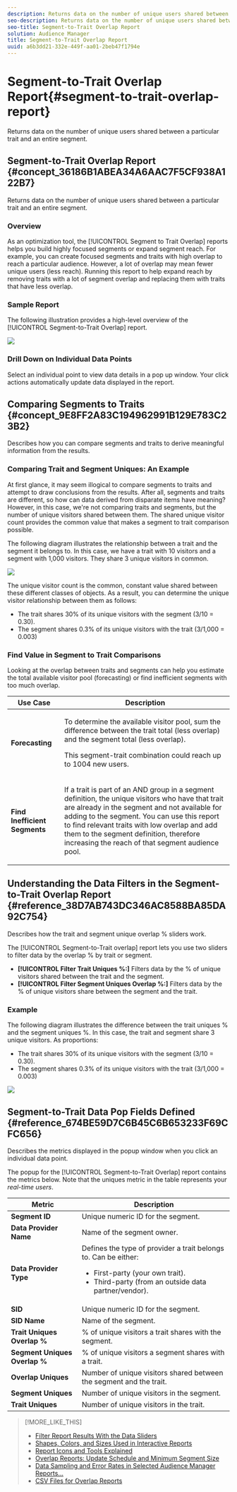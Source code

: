 ```yaml
---
description: Returns data on the number of unique users shared between a particular trait and an entire segment.
seo-description: Returns data on the number of unique users shared between a particular trait and an entire segment.
seo-title: Segment-to-Trait Overlap Report
solution: Audience Manager
title: Segment-to-Trait Overlap Report
uuid: a6b3dd21-332e-449f-aa01-2beb47f1794e
---
```


# Segment-to-Trait Overlap Report{#segment-to-trait-overlap-report}

Returns data on the number of unique users shared between a particular trait and an entire segment.

## Segment-to-Trait Overlap Report {#concept_36186B1ABEA34A6AAC7F5CF938A122B7}

Returns data on the number of unique users shared between a particular trait and an entire segment.

<!-- 

c_segment_trait_overlap.xml

 -->

### Overview

As an optimization tool, the [!UICONTROL Segment to Trait Overlap] reports helps you build highly focused segments or expand segment reach. For example, you can create focused segments and traits with high overlap to reach a particular audience. However, a lot of overlap may mean fewer unique users (less reach). Running this report to help expand reach by removing traits with a lot of segment overlap and replacing them with traits that have less overlap.

### Sample Report

The following illustration provides a high-level overview of the [!UICONTROL Segment-to-Trait Overlap] report.

![](assets/segment-to-trait-overlap.png)

### Drill Down on Individual Data Points

Select an individual point to view data details in a pop up window. Your click actions automatically update data displayed in the report. 

## Comparing Segments to Traits {#concept_9E8FF2A83C194962991B129E783C23B2}

Describes how you can compare segments and traits to derive meaningful information from the results.

<!-- 

c_compare_s2t.xml

 -->

### Comparing Trait and Segment Uniques: An Example

At first glance, it may seem illogical to compare segments to traits and attempt to draw conclusions from the results. After all, segments and traits are different, so how can data derived from disparate items have meaning? However, in this case, we're not comparing traits and segments, but the number of unique visitors shared between them. The shared unique visitor count provides the common value that makes a segment to trait comparison possible.

The following diagram illustrates the relationship between a trait and the segment it belongs to. In this case, we have a trait with 10 visitors and a segment with 1,000 visitors. They share 3 unique visitors in common.

![](assets/s2t.png)

The unique visitor count is the common, constant value shared between these different classes of objects. As a result, you can determine the unique visitor relationship between them as follows:

* The trait shares 30% of its unique visitors with the segment (3/10 = 0.30). 
* The segment shares 0.3% of its unique visitors with the trait (3/1,000 = 0.003)

### Find Value in Segment to Trait Comparisons

Looking at the overlap between traits and segments can help you estimate the total available visitor pool (forecasting) or find inefficient segments with too much overlap.  

<table id="table_5B211EF95216426299EB20253A5A9C1B"> 
 <thead> 
  <tr> 
   <th colname="col1" class="entry"> Use Case </th> 
   <th colname="col2" class="entry"> Description </th> 
  </tr>
 </thead>
 <tbody> 
  <tr> 
   <td colname="col1"><b>Forecasting</b> </td> 
   <td colname="col2"> <p>To determine the available visitor pool, sum the difference between the trait total (less overlap) and the segment total (less overlap). </p> <p>This segment-trait combination could reach up to 1004 new users. </p> </td> 
  </tr> 
  <tr> 
   <td colname="col1"><b>Find Inefficient Segments</b> </td> 
   <td colname="col2"> <p>If a trait is part of an <span class="wintitle"> AND</span> group in a segment definition, the unique visitors who have that trait are already in the segment and not available for adding to the segment. You can use this report to find relevant traits with low overlap and add them to the segment definition, therefore increasing the reach of that segment audience pool. </p> </td> 
  </tr> 
 </tbody> 
</table>

## Understanding the Data Filters in the Segment-to-Trait Overlap Report {#reference_38D7AB743DC346AC8588BA85DA92C754}

Describes how the trait and segment unique overlap % sliders work.

<!-- 

r_s2t_sliders.xml

 -->

The [!UICONTROL Segment-to-Trait overlap] report lets you use two sliders to filter data by the overlap % by trait or segment.

* **[!UICONTROL Filter Trait Uniques %:]** Filters data by the % of unique visitors shared between the trait and the segment. 
* **[!UICONTROL Filter Segment Uniques Overlap %:]** Filters data by the % of unique visitors share between the segment and the trait.

### Example

The following diagram illustrates the difference between the trait uniques % and the segment uniques %. In this case, the trait and segment share 3 unique visitors. As proportions:

* The trait shares 30% of its unique visitors with the segment (3/10 = 0.30). 
* The segment shares 0.3% of its unique visitors with the trait (3/1,000 = 0.003)

![](assets/s2t.png)

## Segment-to-Trait Data Pop Fields Defined {#reference_674BE59D7C6B45C6B653233F69CFC656}

Describes the metrics displayed in the popup window when you click an individual data point.

<!-- 

r_s2t_data_pop.xml

 -->

The popup for the [!UICONTROL Segment-to-Trait Overlap] report contains the metrics below. Note that the uniques metric in the table represents your *real-time users*.  

<table id="table_4AF72754276242FFB11543635B43AD90"> 
 <thead> 
  <tr> 
   <th colname="col1" class="entry"> Metric </th> 
   <th colname="col2" class="entry"> Description </th> 
  </tr>
 </thead>
 <tbody> 
  <tr> 
   <td colname="col1"><b><span class="wintitle"> Segment ID</span></b> </td> 
   <td colname="col2"> Unique numeric ID for the segment. </td> 
  </tr> 
  <tr> 
   <td colname="col1"><b><span class="wintitle"> Data Provider Name</span></b> </td> 
   <td colname="col2"> Name of the segment owner. </td> 
  </tr> 
  <tr> 
   <td colname="col1"><b><span class="wintitle"> Data Provider Type</span></b> </td> 
   <td colname="col2">Defines the type of provider a trait belongs to. Can be either: 
    <ul id="ul_0477C04A33FD4F5D998B98984E6554D3"> 
     <li id="li_50FCA48EDB5843AB8FB6C34ED2C0067D">First-party (your own trait). </li> 
     <li id="li_4F6148EDAEFE43FA8D505944E9FE3855">Third-party (from an outside data partner/vendor). </li> 
    </ul> </td> 
  </tr> 
  <tr> 
   <td colname="col1"><b><span class="wintitle"> SID</span></b> </td> 
   <td colname="col2"> Unique numeric ID for the segment. </td> 
  </tr> 
  <tr> 
   <td colname="col1"><b><span class="wintitle"> SID Name</span></b> </td> 
   <td colname="col2"> Name of the segment. </td> 
  </tr> 
  <tr> 
   <td colname="col1"><b><span class="wintitle"> Trait Uniques Overlap %</span></b> </td> 
   <td colname="col2"> % of unique visitors a trait shares with the segment. </td> 
  </tr> 
  <tr> 
   <td colname="col1"><b><span class="wintitle"> Segment Uniques Overlap %</span></b> </td> 
   <td colname="col2"> % of unique visitors a segment shares with a trait. </td> 
  </tr> 
  <tr> 
   <td colname="col1"><b><span class="wintitle"> Overlap Uniques</span></b> </td> 
   <td colname="col2"> Number of unique visitors shared between the segment and the trait. </td> 
  </tr> 
  <tr> 
   <td colname="col1"><b><span class="wintitle"> Segment Uniques</span></b> </td> 
   <td colname="col2"> Number of unique visitors in the segment. </td> 
  </tr> 
  <tr> 
   <td colname="col1"><b><span class="wintitle"> Trait Uniques</span></b> </td> 
   <td colname="col2"> Number of unique visitors in the trait. </td> 
  </tr> 
 </tbody> 
</table>

>[!MORE_LIKE_THIS]
>
>* [Filter Report Results With the Data Sliders](../../reporting/dynamic-reports/data-sliders.md#concept_00E60A0BDB274B07A1DD342EE5554C37)
>* [Shapes, Colors, and Sizes Used in Interactive Reports](../../reporting/dynamic-reports/interactive-report-technology.md#reference_25F1411379B34946B5AB8156A0F87626)
>* [Report Icons and Tools Explained](../../reporting/dynamic-reports/interactive-report-technology.md#reference_8D90E6C1F0AE46D4AC0911707395BED6)
>* [Overlap Reports: Update Schedule and Minimum Segment Size](../../reporting/dynamic-reports/overlap-minimum-segment-size.md#concept_6C439B845E684C40A726C546F9AF0AFD)
>* [Data Sampling and Error Rates in Selected Audience Manager Reports...](../../reporting/report-sampling.md#concept_624BB1069F8A4CBD948ABD87105329E4)
>* [CSV Files for Overlap Reports](../../reporting/dynamic-reports/overlap-csv-files.md#concept_440C76BFFAC74669972CE538F8B5040F)